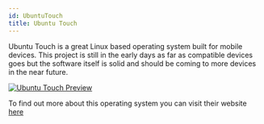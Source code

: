```yaml
---
id: UbuntuTouch
title: Ubuntu Touch
---
```


Ubuntu Touch is a great Linux based operating system built for mobile devices. This project is still in the early days as far as compatible devices goes but the software itself is solid and should be coming to more devices in the near future.

[<img alt="Ubuntu Touch Preview" src="/img/UbuntuTouch.png" />](https://ubuntu-touch.io/)

To find out more about this operating system you can visit their website [here](https://ubuntu-touch.io/)